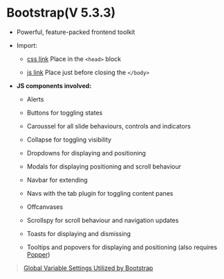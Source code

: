# Bootstrap(V 5.3.3)

- Powerful, feature-packed frontend toolkit  

- Import:  
  
  - [css link](https://cdn.jsdelivr.net/npm/bootstrap@5.3.3/dist/css/bootstrap.min.css) Place in the `<head>` block
  
  - [js link](`https://cdn.jsdelivr.net/npm/bootstrap@5.3.3/dist/js/bootstrap.bundle.min.js`) Place just before closing the `</body>`

- **JS components involved:**
  
  - Alerts
  
  - Buttons for toggling states
  
  - Caroussel for all slide behaviours, controls and indicators
  
  - Collapse for toggling visibility
  
  - Dropdowns for displaying and positioning
  
  - Modals for displaying positioning and scroll behaviour
  
  - Navbar for extending
  
  - Navs with the tab plugin for toggling content panes
  
  - Offcanvases
  
  - Scrollspy for scroll behaviour and navigation updates
  
  - Toasts for displaying and dismissing
  
  - Tooltips and popovers for displaying and positioning (also requires [Popper](https://popper.js.org/))  

> [Global Variable Settings Utilized by Bootstrap]('./EnvironmentGlobals.md')
